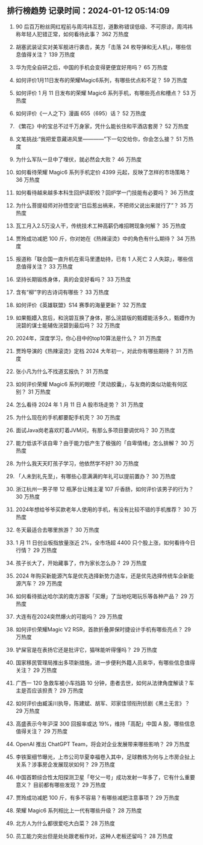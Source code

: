 
## 排行榜趋势 记录时间：2024-01-12 05:14:09
  
  1. 90 后百万粉丝网红程前与周鸿祎互怼，道歉称错误低级、不可原谅，周鸿祎称年轻人犯错正常，如何看待此事？ 362 万热度
    
  2. 胡塞武装证实对美军舰进行袭击，美方「击落 24 枚导弹和无人机」，哪些信息值得关注？ 139 万热度
    
  3. 华为完全自研之后，中国的手机会变得更便宜好用吗？ 65 万热度
    
  4. 如何评价1月11日发布的荣耀Magic6系列，有哪些优点和不足？ 59 万热度
    
  5. 如何评价 1 月 11 日发布的荣耀 Magic6 系列手机，有哪些亮点和槽点？ 53 万热度
    
  6. 如何评价《一人之下》漫画 655（695）话？ 52 万热度
    
  7. 《繁花》中的宝总不过千万身家，凭什么能长住和平酒店套房？ 52 万热度
    
  8. 文笔挑战:“我把爱意藏进风里————”下一句交给你，你会怎么接？ 51 万热度
    
  9. 为什么军队一旦中了埋伏，就必然会大败？ 46 万热度
    
  10. 如何看待荣耀 Magic6 系列手机定价 4399 元起，反映了怎样的市场策略？ 36 万热度
    
  11. 如何看待越来越多本科生回炉读职校？回炉学一门技能有必要吗？ 36 万热度
    
  12. 为什么菩提祖师对孙悟空说“日后惹出祸来，不把师父说出来就行了”？ 35 万热度
    
  13. 瓦工月入2.5万没人干，传统技术工种高薪仍难招聘现象何解？ 35 万热度
    
  14. 贾玲成功减肥 100 斤，你对她在《热辣滚烫》中的角色有什么期待？ 34 万热度
    
  15. 报道称「联合国一直升机在索马里遭劫持，已有 1 人死亡 2 人失踪」，哪些信息值得关注？ 33 万热度
    
  16. 坚持长期锻炼身体，真的会变好看吗？ 33 万热度
    
  17. 含有“柳”字的古诗词有哪些？ 33 万热度
    
  18. 如何评价《英雄联盟》S14 赛季的海量更新？ 32 万热度
    
  19. 如果甄嬛入宫后，和浣碧互换了身体，那么浣碧版的甄嬛能活多久，甄嬛作为浣碧的谋士能辅佐浣碧到最后吗？ 32 万热度
    
  20. 2024年，深度学习，你心目中的top10算法是什么？ 31 万热度
    
  21. 贾玲导演的《热辣滚烫》定档 2024 大年初一，对此你有哪些期待？ 31 万热度
    
  22. 张小凡为什么不找道玄报仇？ 31 万热度
    
  23. 如何评价荣耀 Magic6 系列的眼控「灵动胶囊」，与友商的类似功能有何区别？ 31 万热度
    
  24. 怎么看待 2024 年 1 月 11 日 A 股市场走势？ 31 万热度
    
  25. 为什么现在的手机都要配手机壳？ 30 万热度
    
  26. 面试Java岗老喜欢盯着JVM问，有那么多项目要调优吗？ 30 万热度
    
  27. 能力低该不该自卑？由于能力低产生了极强的「自卑情绪」怎么排解？ 30 万热度
    
  28. 为什么我天天盯孩子学习，他依然学不好? 30 万热度
    
  29. 「人未到礼先至」，有哪些心意满满的年礼可以提前置办？ 30 万热度
    
  30. 浙江杭州一男子带 12 瓶茅台让摊主灌 107 斤香肠，如何评价该男子的行为？ 30 万热度
    
  31. 2024年想给爷爷买款老年人使用的手机，有没有比较不错的手机推荐？ 30 万热度
    
  32. 冬天最适合去哪里旅游？ 30 万热度
    
  33. 1 月 11 日创业板指放量涨近 2%，全市场超 4400 只个股上涨，如何看待今日行情？ 29 万热度
    
  34. 孩子长大了，开始藏事了，作为家长怎么办？ 29 万热度
    
  35. 2024 年购买新能源汽车是优先选择新势力造车，还是优先选择传统车企新能源汽车？ 29 万热度
    
  36. 如何看待抵达哈尔滨的南方游客「买爆」了当地吃喝玩乐等各种产品？ 29 万热度
    
  37. 大连有在2024突然爆火的可能吗？ 29 万热度
    
  38. 如何评价荣耀Magic V2 RSR，首款折叠屏保时捷设计手机有哪些亮点？ 29 万热度
    
  39. 铲屎官是在表扬它还是批评它，猫咪能听得懂吗？ 29 万热度
    
  40. 国家移民管理局推出多项新措施，进一步便利外籍人员来华，有哪些信息值得关注？ 29 万热度
    
  41. 广西一 120 急救车被小车挡路 10 分钟，患者去世，如何从法律角度解读？车主是否应该担责？ 29 万热度
    
  42. 如何评价由臧溪川执导，陈建斌、胡军、邓家佳领衔刑侦剧《黑土无言》？ 29 万热度
    
  43. 高盛表示今年沪深 300 回报率或达 19%，维持「高配」中国 A 股，哪些信息值得关注？ 29 万热度
    
  44. OpenAI 推出 ChatGPT Team，将会对企业发展带来哪些影响？ 29 万热度
    
  45. 李铁案细节曝光，上市公司华夏幸福卷入其中，足球教练为何与上市房企扯上关系？涉事房企发展现状如何？ 29 万热度
    
  46. 中国首颗综合性太阳探测卫星「夸父一号」成功发射一年多了，它有什么重要意义？ 目前都有哪些发现？ 29 万热度
    
  47. 贾玲成功减肥 100 斤，有多不容易？有哪些减肥注意事项？ 29 万热度
    
  48. 荣耀 Magic6 系列相比上一代有哪些升级？ 28 万热度
    
  49. 北方人为什么都很爱吃大白菜？ 28 万热度
    
  50. 员工能力突出但是处处跟老板作对，这种人老板还留吗？ 28 万热度
    